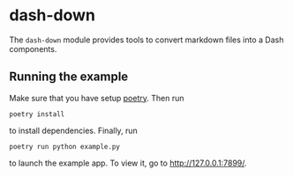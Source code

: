 # dash-down

The `dash-down` module provides tools to convert markdown files into a Dash components.

## Running the example

Make sure that you have setup [poetry](https://python-poetry.org/). Then run

    poetry install

to install dependencies. Finally, run

    poetry run python example.py

to launch the example app. To view it, go to http://127.0.0.1:7899/.
